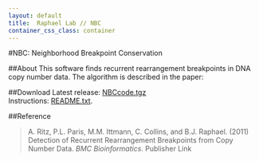 ```yaml
---
layout: default
title:  Raphael Lab // NBC
container_css_class: container
---
```


#NBC: Neighborhood Breakpoint Conservation

##About
This software finds recurrent rearrangement breakpoints in DNA copy number data. The algorithm is described in the paper:

##Download
Latest release: [NBCcode.tgz](http://cs.brown.edu/~braphael/software/NBC/NBCcode.tgz)  
Instructions: [README.txt](http://cs.brown.edu/~braphael/software/NBC/README.txt).

##Reference
>A. Ritz, P.L. Paris, M.M. Ittmann, C. Collins, and B.J. Raphael. (2011) Detection of Recurrent Rearrangement Breakpoints from Copy Number Data.
>*BMC Bioinformatics*. Publisher Link

